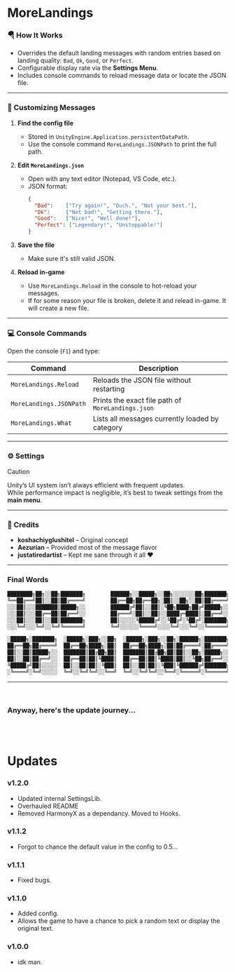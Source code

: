 ﻿# MoreLandings

### 🪂 How It Works

- Overrides the default landing messages with random entries based on landing quality: `Bad`, `Ok`, `Good`, or `Perfect`.
- Configurable display rate via the **Settings Menu**.
- Includes console commands to reload message data or locate the JSON file.

---
<!--------------------------------------------------------------------------------------->

### 📝 Customizing Messages

1. **Find the config file**  
   - Stored in `UnityEngine.Application.persistentDataPath`.  
   - Use the console command `MoreLandings.JSONPath` to print the full path.

2. **Edit `MoreLandings.json`**  
   - Open with any text editor (Notepad, VS Code, etc.).
   - JSON format:
     ```json
     {
       "Bad":    ["Try again!", "Ouch.", "Not your best."],
       "Ok":     ["Not bad!", "Getting there."],
       "Good":   ["Nice!", "Well done!"],
       "Perfect": ["Legendary!", "Unstoppable!"]
     }
     ```

3. **Save the file**  
   - Make sure it's still valid JSON.

4. **Reload in-game**  
   - Use `MoreLandings.Reload` in the console to hot-reload your messages.
   - If for some reason your file is broken, delete it and relead in-game. It will create a new file.

---
<!--------------------------------------------------------------------------------------->

### 💻 Console Commands

Open the console (`F1`) and type:

| Command                     | Description                                      |
|----------------------------|--------------------------------------------------|
| `MoreLandings.Reload`      | Reloads the JSON file without restarting         |
| `MoreLandings.JSONPath`    | Prints the exact file path of `MoreLandings.json` |
| `MoreLandings.What`        | Lists all messages currently loaded by category |

---
<!--------------------------------------------------------------------------------------->

### ⚙️ Settings

> [!CAUTION]
> Unity’s UI system isn’t always efficient with frequent updates.  
> While performance impact is negligible, it’s best to tweak settings from the **main menu**.

---
<!--------------------------------------------------------------------------------------->

### 🙌 Credits

- **koshachiyglushitel** – Original concept  
- **Aezurian** – Provided most of the message flavor  
- **justatiredartist** – Kept me sane through it all ♥

---
<!--------------------------------------------------------------------------------------->
### Final Words

```txt
████████╗██╗░░██╗███████╗        ██████╗░░█████╗░░██╗░░░░░░░██╗███████╗██████╗░
╚══██╔══╝██║░░██║██╔════╝        ██╔══██╗██╔══██╗░██║░░██╗░░██║██╔════╝██╔══██╗
░░░██║░░░███████║█████╗░░        ██████╔╝██║░░██║░╚██╗████╗██╔╝█████╗░░██████╔╝
░░░██║░░░██╔══██║██╔══╝░░        ██╔═══╝░██║░░██║░░████╔═████║░██╔══╝░░██╔══██╗
░░░██║░░░██║░░██║███████╗        ██║░░░░░╚█████╔╝░░╚██╔╝░╚██╔╝░███████╗██║░░██║
░░░╚═╝░░░╚═╝░░╚═╝╚══════╝        ╚═╝░░░░░░╚════╝░░░░╚═╝░░░╚═╝░░╚══════╝╚═╝░░╚═╝

░█████╗░███████╗  ░█████╗░███╗░░██╗  ░█████╗░███╗░░██╗░██████╗░███████╗██╗░░░░░
██╔══██╗██╔════╝  ██╔══██╗████╗░██║  ██╔══██╗████╗░██║██╔════╝░██╔════╝██║░░░░░
██║░░██║█████╗░░  ███████║██╔██╗██║  ███████║██╔██╗██║██║░░██╗░█████╗░░██║░░░░░
██║░░██║██╔══╝░░  ██╔══██║██║╚████║  ██╔══██║██║╚████║██║░░╚██╗██╔══╝░░██║░░░░░
╚█████╔╝██║░░░░░  ██║░░██║██║░╚███║  ██║░░██║██║░╚███║╚██████╔╝███████╗███████╗
░╚════╝░╚═╝░░░░░  ╚═╝░░╚═╝╚═╝░░╚══╝  ╚═╝░░╚═╝╚═╝░░╚══╝░╚═════╝░╚══════╝╚══════╝
```

---
<!--------------------------------------------------------------------------------------->

</br>
<h3>Anyway, here's the update journey...</h3></br>
</br>

# Updates

### v1.2.0
- Updated internal SettingsLib.
- Overhauled README
- Removed HarmonyX as a dependancy. Moved to Hooks.

### v1.1.2
- Forgot to chance the default value in the config to 0.5...

### v1.1.1
- Fixed bugs.

### v1.1.0
- Added config.
- Allows the game to have a chance to pick a random text or display the original text.

### v1.0.0
- idk man.
